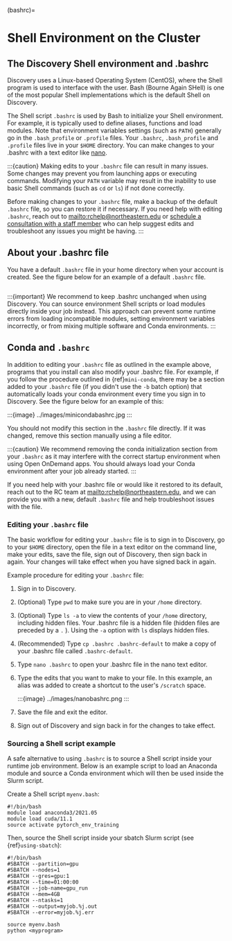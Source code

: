 (bashrc)=

# Shell Environment on the Cluster

## The Discovery Shell environment and .bashrc

Discovery uses a Linux-based Operating System (CentOS), where the Shell program is used to interface with the user. Bash (Bourne Again SHell) is one of the most popular Shell implementations which is the default Shell on Discovery.

The Shell script `.bashrc` is used by Bash to initialize your Shell environment. For example, it is typically used to define aliases, functions and load modules. Note that environment variables settings (such as `PATH`) generally go in the `.bash_profile` or `.profile` files.
Your `.bashrc`, `.bash_profile` and `.profile` files live in your `$HOME` directory. You can make changes to your .bashrc with a text editor like [nano](https://www.nano-editor.org/).

:::{caution}
Making edits to your `.bashrc` file can result in many issues. Some changes may prevent you from launching apps or executing commands. Modifying your `PATH` variable may result in the inability to use basic Shell commands (such as `cd` or `ls`) if not done correctly.

Before making changes to your `.bashrc` file, make a backup of the default `.bashrc` file, so you can restore it if necessary.
If you need help with editing `.bashrc`, reach out to <mailto:rchelp@northeastern.edu> or [schedule a consultation with
a staff member](https://outlook.office365.com/owa/calendar/ResearchComputing2@northeastern.onmicrosoft.com/bookings/)
who can help suggest edits and troubleshoot any issues you might be having.
:::

## About your .bashrc file

You have a default `.bashrc` file in your home directory when your account is created. See the figure below for an example of a default `.bashrc` file.

```{image} ../images/catbashrc.jpg
```

:::{important}
We recommend to keep .bashrc unchanged when using Discovery. You can source environment Shell scripts or load modules directly inside your job instead. This approach can prevent some runtime errors from loading incompatible modules, setting environment variables incorrectly, or from mixing multiple software and Conda environments.
:::

## Conda and `.bashrc`

In addition to editing your `.bashrc` file as outlined in the example above, programs that you install can also modify your .bashrc file. For example, if you follow the procedure outlined in {ref}`mini-conda`, there may be a section added to your `.bashrc` file (if you didn't use the `-b` batch option) that automatically loads your conda environment every time you sign in to Discovery. See the figure below for an example of this:

:::{image} ../images/minicondabashrc.jpg
:::

You should not modify this section in the `.bashrc` file directly. If it was changed, remove this section manually using a file editor.

:::{caution}
We recommend removing the conda initialization section from your `.bashrc` as it may interfere with the correct startup environment when using Open OnDemand apps. You should always load your Conda environment after your job already started.
:::

If you need help with your .bashrc file or would like it restored to its default, reach out to the RC team at <mailto:rchelp@northeastern.edu>, and we can provide you with
a new, default `.bashrc` file and help troubleshoot issues with the file.

### Editing your `.bashrc` file

The basic workflow for editing your `.bashrc` file is to sign in to Discovery, go to your `$HOME` directory, open the file in a text editor on the command line, make your edits, save the file, sign out of Discovery, then sign back in again. Your changes will take effect when you have signed back in again.

Example procedure for editing your `.bashrc` file:

1. Sign in to Discovery.

1. (Optional) Type `pwd` to make sure you are in your `/home` directory.

1. (Optional) Type `ls -a` to view the contents of your `/home` directory, including hidden files. Your .bashrc file is a hidden file (hidden files are preceded by a `.` ). Using the `-a` option with `ls` displays hidden files.

1. (Recommended) Type `cp .bashrc .bashrc-default` to make a copy of your .bashrc file called `.bashrc-default`.

1. Type `nano .bashrc` to open your .bashrc file in the nano text editor.

1. Type the edits that you want to make to your file. In this example, an alias was added to create a shortcut to the user's `/scratch` space.

   :::{image} ../images/nanobashrc.png
   :::
1. Save the file and exit the editor.
1. Sign out of Discovery and sign back in for the changes to take effect.

### Sourcing a Shell script example

A safe alternative to using `.bashrc` is to source a Shell script inside your runtime job environment. Below is an example script to load an Anaconda module and source a Conda environment which will then be used inside the Slurm script.

Create a Shell script `myenv.bash`:

```{code-block} bash
#!/bin/bash
module load anaconda3/2021.05
module load cuda/11.1
source activate pytorch_env_training
```

Then, source the Shell script inside your sbatch Slurm script (see {ref}`using-sbatch`):

```{code-block} bash
#!/bin/bash
#SBATCH --partition=gpu
#SBATCH --nodes=1
#SBATCH --gres=gpu:1
#SBATCH --time=01:00:00
#SBATCH --job-name=gpu_run
#SBATCH --mem=4GB
#SBATCH --ntasks=1
#SBATCH --output=myjob.%j.out
#SBATCH --error=myjob.%j.err

source myenv.bash
python <myprogram>
```
